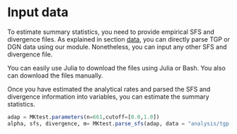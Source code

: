 # Input data

To estimate summary statistics, you need to provide empirical SFS and divergence files. As explained in section [data](data.md), you can directly parse TGP or DGN data using our module. Nonetheless, you can input any other SFS and divergence file.

You can easily use Julia to download the files using Julia or Bash. You also can download the files manually.

Once you have estimated the analytical rates and parsed the SFS and divergence information into variables, you can estimate the summary statistics.

```julia
adap = MKtest.parameters(n=661,cutoff=[0.0,1.0])
alpha, sfs, divergence, m= MKtest.parse_sfs(adap, data = "analysis/tgp.txt")
```